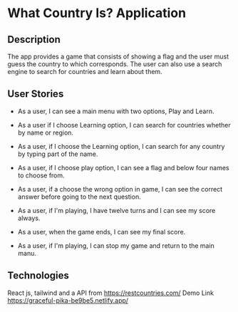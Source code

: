 # What Country Is? Application

## Description

The app provides a game that consists of showing a flag and the user must guess the country to which corresponds.
The user can also use a search engine to search for countries and learn about them.

## User Stories

- As a user, I can see a main menu with two options, Play and Learn.

- As a user if I choose Learning option, I can search for countries whether by name or region.

- As a user, if I choose the Learning option, I can search for any country by typing part of the name.

- As a user, if I choose play option, I can see a flag and below four names to choose from.

- As a user, if a choose the wrong option in game,  I can see the correct answer before going to the next question.

- As a user, if I'm playing, I have twelve turns and I can see my score always.

- As a user, when the game ends, I can see my final score.

- As a user, if I'm playing, I can stop my game and return to the main manu.

## Technologies

React js, tailwind  and a API from https://restcountries.com/
Demo Link https://graceful-pika-be9be5.netlify.app/
